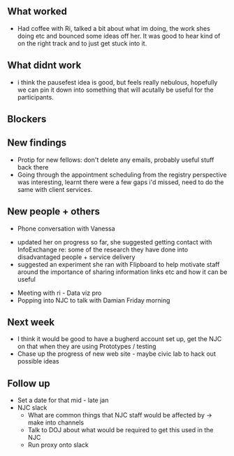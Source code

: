 ## What worked
* Had coffee with Ri, talked a bit about what im doing, the work shes doing etc and bounced some ideas off her. It was good to hear kind
  of on the right track and to just get stuck into it.

## What didnt work
* i think the pausefest idea is good, but feels really nebulous, hopefully we can pin it down into something that will acutally be useful for the participants.

## Blockers

## New findings
* Protip for new fellows: don't delete any emails, probably useful stuff back there
* Going through the appointment scheduling from the registry perspective was interesting, learnt there were a few gaps i'd missed, need to do the same with client services.

## New people + others
* Phone conversation with Vanessa
 - updated her on progress so far, she suggested getting contact with InfoExchange re: some of the research they have done into disadvantaged people + service delivery
 - suggested an experiment she ran with Flipboard to help motivate staff around the importance of sharing information links etc and how it can be useful
* Meeting with ri - Data viz pro
* Popping into NJC to talk with Damian Friday morning

## Next week
* I think it would be good to have a bugherd account set up, get the NJC on that when they are using Prototypes / testing
* Chase up the progress of new web site - maybe civic lab to hack out possible ideas

## Follow up
* Set a date for that mid - late jan
* NJC slack
  - What are common things that NJC staff would be affected by -> make into channels
  - Talk to DOJ about what would be required to get this used in the NJC
  - Run proxy onto slack

